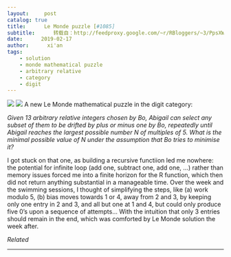 ```yaml
---
layout:     post
catalog: true
title:      Le Monde puzzle [#1085]
subtitle:      转载自：http://feedproxy.google.com/~r/RBloggers/~3/PpsXWkCVGhI/
date:      2019-02-17
author:      xi'an
tags:
    - solution
    - monde mathematical puzzle
    - arbitrary relative
    - category
    - digit
---
```






![](https://xianblog.files.wordpress.com/2015/10/lemondapari.jpeg?w=450&fit=456%2C456#038;h=299)
![](https://xianblog.files.wordpress.com/2015/10/lemondapari.jpeg?w=450&h=299&fit=456%2C456)
A new Le Monde mathematical puzzle in the digit category:

> 
*Given 13 arbitrary relative integers chosen by Bo, Abigail can select any subset of them to be drifted by plus or minus one by Bo, repeatedly until Abigail reaches the largest possible number N of multiples of 5. What is the minimal possible value of N under the assumption that Bo tries to minimise it?*


I got stuck on that one, as building a recursive functiion led me nowhere: the potential for infinite loop (add one, subtract one, add one, …) rather than memory issues forced me into a finite horizon for the R function, which then did not return anything substantial in a manageable time. Over the week and the swimming sessions, I thought of simplifying the steps, like (a) work modulo 5, (b) bias moves towards 1 or 4, away from 2 and 3, by keeping only one entry in 2 and 3, and all but one at 1 and 4, but could only produce five 0’s upon a sequence of attempts… With the intuition that only 3 entries should remain in the end, which was comforted by Le Monde solution the week after.


*Related*








---
